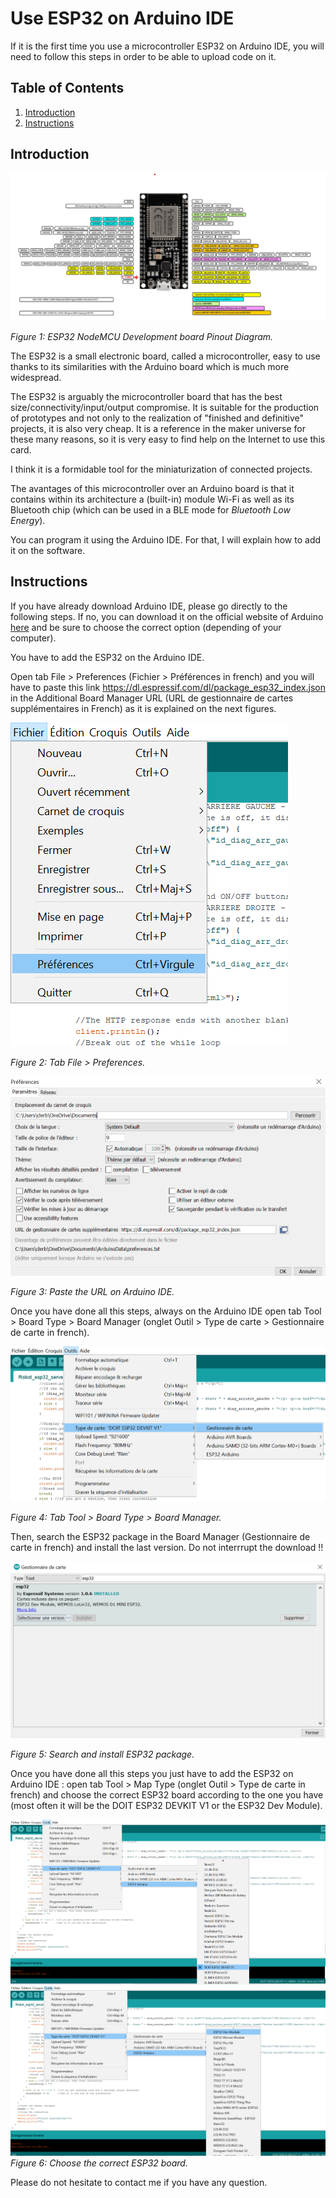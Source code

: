 # Use ESP32 on Arduino IDE

If it is the first time you use a microcontroller ESP32 on Arduino IDE, you will need to follow this steps in order to be able to upload code on it.

<a name="table_of_contents"/>

## Table of Contents
1. [Introduction](#introduction_)
2. [Instructions](#instructions_)


<a name="introduction_"/>

## Introduction

![alt text](https://github.com/Clerbout-Francois/Use_ESP32_on_ArduinoIDE/blob/main/images_ESP32/ESP32_diagram.png?raw=true)

_Figure 1: ESP32 NodeMCU Development board Pinout Diagram._

The ESP32 is a small electronic board, called a microcontroller, easy to use thanks to its similarities with the Arduino board which is much more widespread.

The ESP32 is arguably the microcontroller board that has the best size/connectivity/input/output compromise. It is suitable for the production of prototypes and not only to the realization of "finished and definitive" projects, it is also very cheap. It is a reference in the maker universe for these many reasons, so it is very easy to find help on the Internet to use this card.

I think it is a formidable tool for the miniaturization of connected projects. 

The avantages of this microcontroller over an Arduino board is that it contains within its architecture a (built-in) module Wi-Fi as well as its Bluetooth chip (which can be used in a BLE mode for _Bluetooth Low Energy_).

You can program it using the Arduino IDE. For that, I will explain how to add it on the software.

<a name="instructions_"/>

## Instructions

If you have already download Arduino IDE, please go directly to the following steps. If no, you can download it on the official website of Arduino [here](https://www.arduino.cc/en/software) and be sure to choose the correct option (depending of your computer).

You have to add the ESP32 on the Arduino IDE.

Open tab File > Preferences (Fichier > Préférences in french) and you will have to paste this link https://dl.espressif.com/dl/package_esp32_index.json in the Additional Board Manager URL (URL de gestionnaire de cartes supplémentaires in French) as it is explained on the next figures.

![alt text](https://github.com/Clerbout-Francois/Use_ESP32_on_ArduinoIDE/blob/main/images_ESP32/IDE_1.png?raw=true)

_Figure 2: Tab File > Preferences._

![alt text](https://github.com/Clerbout-Francois/Use_ESP32_on_ArduinoIDE/blob/main/images_ESP32/IDE_2.png?raw=true)

_Figure 3: Paste the URL on Arduino IDE._

Once you have done all this steps, always on the Arduino IDE open tab Tool > Board Type > Board Manager (onglet Outil > Type de carte > Gestionnaire de carte in french).

![alt text](https://github.com/Clerbout-Francois/Use_ESP32_on_ArduinoIDE/blob/main/images_ESP32/IDE_3.png?raw=true)

_Figure 4: Tab Tool > Board Type > Board Manager._

Then, search the ESP32 package in the Board Manager (Gestionnaire de carte in french) and install the last version. Do not interrrupt the download !!

![alt text](https://github.com/Clerbout-Francois/Use_ESP32_on_ArduinoIDE/blob/main/images_ESP32/IDE_4.png?raw=true)

_Figure 5: Search and install ESP32 package._

Once you have done all this steps you just have to add the ESP32 on Arduino IDE : open tab Tool > Map Type (onglet Outil > Type de carte in french) and choose the correct ESP32 board according to the one you have (most often it will be the DOIT ESP32 DEVKIT V1 or the ESP32 Dev Module).


![alt text](https://github.com/Clerbout-Francois/Use_ESP32_on_ArduinoIDE/blob/main/images_ESP32/IDE_5.png?raw=true)
![alt text](https://github.com/Clerbout-Francois/Use_ESP32_on_ArduinoIDE/blob/main/images_ESP32/IDE_6.png?raw=true)
_Figure 6: Choose the correct ESP32 board._

Please do not hesitate to contact me if you have any question.
